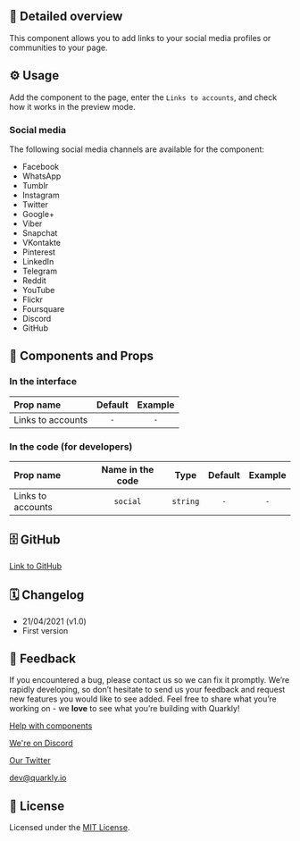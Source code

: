 ## 📖 Detailed overview

This component allows you to add links to your social media profiles or communities to your page.

## ⚙️ Usage

Add the component to the page, enter the `Links to accounts`, and check how it works in the preview mode.

### Social media

The following social media channels are available for the component:

-   Facebook
-   WhatsApp
-   Tumblr
-   Instagram
-   Twitter
-   Google+
-   Viber
-   Snapchat
-   VKontakte
-   Pinterest
-   LinkedIn
-   Telegram
-   Reddit
-   YouTube
-   Flickr
-   Foursquare
-   Discord
-   GitHub

## 🧩 Components and Props

### In the interface

| Prop name         | Default | Example |
| :---------------- | :-----: | :-----: |
| Links to accounts |   `-`   |   `-`   |

### In the code (for developers)

| Prop name         | Name in the code |   Type   | Default | Example |
| :---------------- | :--------------: | :------: | :-----: | :-----: |
| Links to accounts |     `social`     | `string` |   `-`   |   `-`   |

## 🗄 GitHub

[Link to GitHub](https://github.com/quarkly/community-kit/blob/master/src/SocialMedia.js)

## 🗓 Changelog

-   21/04/2021 (v1.0)
-   First version

## 📮 Feedback

If you encountered a bug, please contact us so we can fix it promptly. We’re rapidly developing, so don’t hesitate to send us your feedback and request new features you would like to see added. Feel free to share what you’re working on - we **love** to see what you’re building with Quarkly!

[Help with components](https://community.quarkly.io/c/requests/11)

[We're on Discord](https://discord.gg/SuF9vCMJGW)

[Our Twitter](https://twitter.com/quarklyapp)

[dev@quarkly.io](mailto:dev@quarkly.io)

## 📝 License

Licensed under the [MIT License](./LICENSE).
